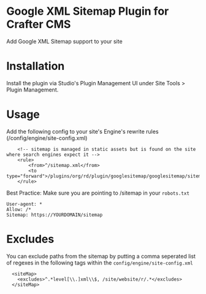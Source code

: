 # Google XML Sitemap Plugin for Crafter CMS

Add Google XML Sitemap support to your site

# Installation

Install the plugin via Studio's Plugin Management UI under Site Tools > Plugin Management.

# Usage

Add the following config to your site's Engine's rewrite rules (/config/engine/site-config.xml)
```
    <!-- sitemap is managed in static assets but is found on the site where search engines expect it -->
    <rule>
        <from>^/sitemap.xml</from>
        <to type="forward">/plugins/org/rd/plugin/googlesitemap/googlesitemap/sitemap</to>
    </rule>

```

Best Practice: Make sure you are pointing to /sitemap in your `robots.txt`
```
User-agent: *
Allow: /*
Sitemap: https://YOURDOMAIN/sitemap
```

# Excludes
You can exclude paths from the sitemap by putting a comma seperated list of regexes in the following tags within the `config/engine/site-config.xml`

```
  <siteMap> 
    <excludes>^.*level[\\.]xml\\$, /site/website/r/.*</excludes> 
  </siteMap> 
```

